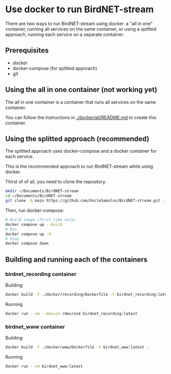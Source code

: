# Use docker to run BirdNET-stream

There are two ways to run BirdNET-stream using docker: a "all in one" container, running all services on the same container, or using a splitted approach, running each service on a separate container.

## Prerequisites

- docker
- docker-compose (for splitted approach)
- git

## Using the all in one container (not working yet)

The all in one container is a container that runs all services on the same container.

You can follow the instructions in [./docker/all/README.md](./docker/all/README.md) to create this container.

## Using the splitted approach (recommended)

The splitted approach uses docker-compose and a docker container for each service.

This is the recommended approach to run BirdNET-stream while using docker.

Thirst of of all, you need to clone the repository.

```bash
mkdir ~/Documents/BirdNET-stream
cd ~/Documents/BirdNET-stream
git clone -b main https://github.com/UncleSamulus/BirdNET-stream.git .
```

Then, run docker-compose:

```bash
# Build image (first time only)
docker compose up --build
# Run
docker compose up -d
# Stop
docker compose down
```

## Building and running each of the containers 

### birdnet_recording container

Building:
```bash
docker build -f ./docker/recording/Dockerfile -t birdnet_recording:latest .
```
Running
```bash
docker run --rm --device /dev/snd birdnet_recording:latest
```

### birdnet_www container

Building:
```bash
docker build -f ./docker/www/Dockerfile -t birdnet_www:latest .
```

Running
```bash
docker run --rm birdnet_www:latest
```